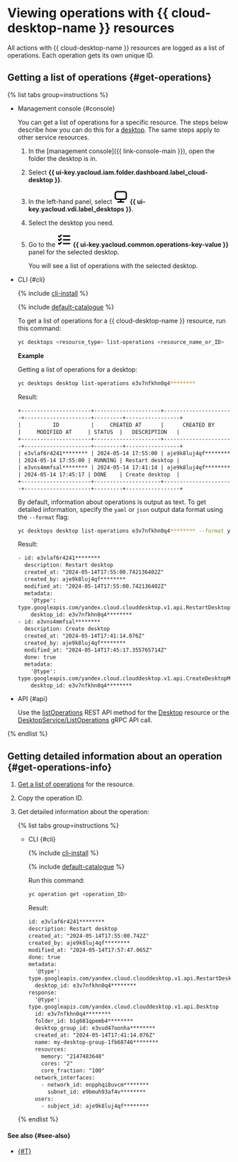 # Viewing operations with {{ cloud-desktop-name }} resources

All actions with {{ cloud-desktop-name }} resources are logged as a list of operations. Each operation gets its own unique ID.

## Getting a list of operations {#get-operations}

{% list tabs group=instructions %}

- Management console {#console}

  You can get a list of operations for a specific resource. The steps below describe how you can do this for a [desktop](../concepts/desktops-and-groups.md). The same steps apply to other service resources.

  1. In the [management console]({{ link-console-main }}), open the folder the desktop is in.
  1. Select **{{ ui-key.yacloud.iam.folder.dashboard.label_cloud-desktop }}**.
  1. In the left-hand panel, select ![image](../../_assets/console-icons/display.svg) **{{ ui-key.yacloud.vdi.label_desktops }}**.
  1. Select the desktop you need.
  1. Go to the ![image](../../_assets/console-icons/list-check.svg) **{{ ui-key.yacloud.common.operations-key-value }}** panel for the selected desktop.

     You will see a list of operations with the selected desktop.

- CLI {#cli}

  {% include [cli-install](../../_includes/cli-install.md) %}

  {% include [default-catalogue](../../_includes/default-catalogue.md) %}

  To get a list of operations for a {{ cloud-desktop-name }} resource, run this command:

  ```bash
  yc desktops <resource_type> list-operations <resource_name_or_ID>
  ```

  **Example**

  Getting a list of operations for a desktop:

  ```bash
  yc desktops desktop list-operations e3v7nfkhn0q4********
  ```

  Result:

  ```text
  +----------------------+---------------------+----------------------+---------------------+---------+-----------------+
  |          ID          |     CREATED AT      |      CREATED BY      |     MODIFIED AT     | STATUS  |   DESCRIPTION   |
  +----------------------+---------------------+----------------------+---------------------+---------+-----------------+
  | e3vlaf6r4241******** | 2024-05-14 17:55:00 | aje9k8luj4qf******** | 2024-05-14 17:55:00 | RUNNING | Restart desktop |
  | e3vns4mmfsal******** | 2024-05-14 17:41:14 | aje9k8luj4qf******** | 2024-05-14 17:45:17 | DONE    | Create desktop  |
  +----------------------+---------------------+----------------------+---------------------+---------+-----------------+
  ```

  By default, information about operations is output as text. To get detailed information, specify the `yaml` or `json` output data format using the `--format` flag:

  ```bash
  yc desktops desktop list-operations e3v7nfkhn0q4******** --format yaml
  ```

  Result:

  ```text
  - id: e3vlaf6r4241********
    description: Restart desktop
    created_at: "2024-05-14T17:55:00.742136402Z"
    created_by: aje9k8luj4qf********
    modified_at: "2024-05-14T17:55:00.742136402Z"
    metadata:
      '@type': type.googleapis.com/yandex.cloud.clouddesktop.v1.api.RestartDesktopMetadata
      desktop_id: e3v7nfkhn0q4********
  - id: e3vns4mmfsal********
    description: Create desktop
    created_at: "2024-05-14T17:41:14.076Z"
    created_by: aje9k8luj4qf********
    modified_at: "2024-05-14T17:45:17.355765714Z"
    done: true
    metadata:
      '@type': type.googleapis.com/yandex.cloud.clouddesktop.v1.api.CreateDesktopMetadata
      desktop_id: e3v7nfkhn0q4********
  ```

- API {#api}

  Use the [listOperations](../api-ref/Desktop/listOperations.md) REST API method for the [Desktop](../api-ref/Desktop/index.md) resource or the [DesktopService/ListOperations](../api-ref/grpc/Desktop/listOperations.md) gRPC API call.

{% endlist %}

## Getting detailed information about an operation {#get-operations-info}

1. [Get a list of operations](#get-operations) for the resource.
1. Copy the operation ID.
1. Get detailed information about the operation:

    {% list tabs group=instructions %}

    - CLI {#cli}

      {% include [cli-install](../../_includes/cli-install.md) %}

      {% include [default-catalogue](../../_includes/default-catalogue.md) %}

      Run this command:

      ```bash
      yc operation get <operation_ID>
      ```

      Result:

      ```text
      id: e3vlaf6r4241********
      description: Restart desktop
      created_at: "2024-05-14T17:55:00.742Z"
      created_by: aje9k8luj4qf********
      modified_at: "2024-05-14T17:57:47.065Z"
      done: true
      metadata:
        '@type': type.googleapis.com/yandex.cloud.clouddesktop.v1.api.RestartDesktopMetadata
        desktop_id: e3v7nfkhn0q4********
      response:
        '@type': type.googleapis.com/yandex.cloud.clouddesktop.v1.api.Desktop
        id: e3v7nfkhn0q4********
        folder_id: b1g681qpemb4********
        desktop_group_id: e3vud47oonha********
        created_at: "2024-05-14T17:41:14.076Z"
        name: my-desktop-group-1fb68746********
        resources:
          memory: "2147483648"
          cores: "2"
          core_fraction: "100"
        network_interfaces:
          - network_id: enpphqi8uvcm********
            subnet_id: e9bmuh93af4v********
        users:
          - subject_id: aje9k8luj4qf********
      ```

    {% endlist %}

#### See also {#see-also}

* [{#T}](../../api-design-guide/concepts/about-async.md)